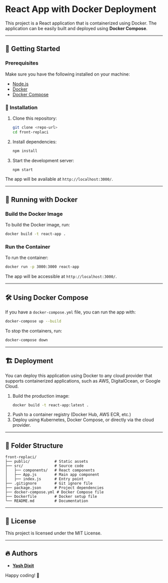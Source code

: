 # React App with Docker Deployment

This project is a React application that is containerized using Docker. The application can be easily built and deployed using **Docker Compose**.

---

## 🚀 Getting Started

### Prerequisites

Make sure you have the following installed on your machine:
- [Node.js](https://nodejs.org/)
- [Docker](https://www.docker.com/)
- [Docker Compose](https://docs.docker.com/compose/)

### 📌 Installation

1. Clone this repository:
   ```sh
   git clone <repo-url>
   cd front-replaci
   ```

2. Install dependencies:
   ```sh
   npm install
   ```

3. Start the development server:
   ```sh
   npm start
   ```

The app will be available at `http://localhost:3000/`.

---

## 🐳 Running with Docker

### Build the Docker Image
To build the Docker image, run:
```sh
docker build -t react-app .
```

### Run the Container
To run the container:
```sh
docker run -p 3000:3000 react-app
```
The app will be accessible at `http://localhost:3000/`.

---

## 🛠 Using Docker Compose

If you have a `docker-compose.yml` file, you can run the app with:
```sh
docker-compose up --build
```

To stop the containers, run:
```sh
docker-compose down
```

---

## 🏗 Deployment

You can deploy this application using Docker to any cloud provider that supports containerized applications, such as AWS, DigitalOcean, or Google Cloud.

1. Build the production image:
   ```sh
   docker build -t react-app:latest .
   ```
2. Push to a container registry (Docker Hub, AWS ECR, etc.)
3. Deploy using Kubernetes, Docker Compose, or directly via the cloud provider.

---

## 📂 Folder Structure
```
front-replaci/
├── public/           # Static assets
├── src/              # Source code
│   ├── components/   # React components
│   ├── App.js        # Main app component
│   ├── index.js      # Entry point
├── .gitignore        # Git ignore file
├── package.json      # Project dependencies
├── docker-compose.yml # Docker Compose file
├── Dockerfile        # Docker setup file
└── README.md         # Documentation
```

---

## 📜 License
This project is licensed under the MIT License.

---

## 🔥 Authors
- **[Yash Dixit](https://github.com/Yashdixit2101)**

Happy coding! 🚀

